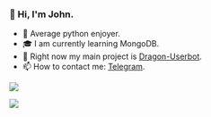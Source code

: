 ### 👋 Hi, I'm John.


- 🐍 Average python enjoyer.
- 🎓 I am currently learning MongoDB.
- 👾 Right now my main project is [Dragon-Userbot](https://github.com/Dragon-Userbot/Dragon-Userbot).
- 📫 How to contact me: [Telegram](https://t.me/john_phonk).


![](https://komarev.com/ghpvc/?username=JoHn-111&color=565f89&style=flat)

[![](https://github-readme-stats.vercel.app/api?&show_icons=true&theme=tokyonight&show_icons=true&username=JoHn-111)](https://github.com/anuraghazra/github-readme-stats)

